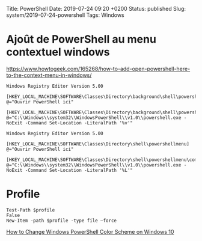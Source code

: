 Title: PowerShell
Date: 2019-07-24 09:20 +0200
Status: published
Slug: system/2019-07-24-powershell
Tags: Windows

# Ajoût de PowerShell au menu contextuel windows

<https://www.howtogeek.com/165268/how-to-add-open-powershell-here-to-the-context-menu-in-windows/>

```
Windows Registry Editor Version 5.00

[HKEY_LOCAL_MACHINE\SOFTWARE\Classes\Directory\background\shell\powershellmenu]
@="Ouvrir PowerShell ici"

[HKEY_LOCAL_MACHINE\SOFTWARE\Classes\Directory\background\shell\powershellmenu\command]
@="C:\\Windows\\system32\\WindowsPowerShell\\v1.0\\powershell.exe -NoExit -Command Set-Location -LiteralPath '%v'"
```

```
Windows Registry Editor Version 5.00

[HKEY_LOCAL_MACHINE\SOFTWARE\Classes\Directory\shell\powershellmenu]
@="Ouvrir PowerShell ici"

[HKEY_LOCAL_MACHINE\SOFTWARE\Classes\Directory\shell\powershellmenu\command]
@="C:\\Windows\\system32\\WindowsPowerShell\\v1.0\\powershell.exe -NoExit -Command Set-Location -LiteralPath '%L'"
```

# Profile

    Test-Path $profile
    False
    New-Item -path $profile -type file –force

[How to Change Windows PowerShell Color Scheme on Windows 10](https://beebom.com/how-change-powershell-color-scheme-windows-10/)
